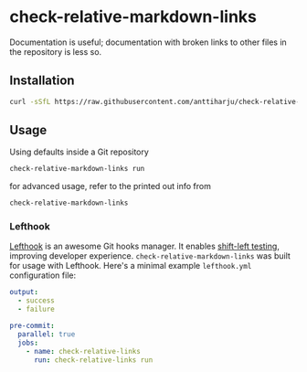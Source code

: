# check-relative-markdown-links

Documentation is useful; documentation with broken links to other files in the repository is less so.

## Installation

```sh
curl -sSfL https://raw.githubusercontent.com/anttiharju/check-relative-markdown-links/HEAD/install.sh | sh
```

## Usage

Using defaults inside a Git repository

```sh
check-relative-markdown-links run
```

for advanced usage, refer to the printed out info from

```sh
check-relative-markdown-links
```

### Lefthook

[Lefthook](https://github.com/evilmartians/lefthook) is an awesome Git hooks manager. It enables [shift-left testing](https://en.wikipedia.org/wiki/Shift-left_testing), improving developer experience. `check-relative-markdown-links` was built for usage with Lefthook. Here's a minimal example `lefthook.yml` configuration file:

```yml
output:
  - success
  - failure

pre-commit:
  parallel: true
  jobs:
    - name: check-relative-links
      run: check-relative-links run
```
